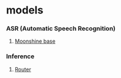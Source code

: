 # models

### ASR (Automatic Speech Recognition)
1. [Moonshine base](https://huggingface.co/UsefulSensors/moonshine-base)


### Inference
1. [Router](https://github.com/vllm-project/semantic-router)
